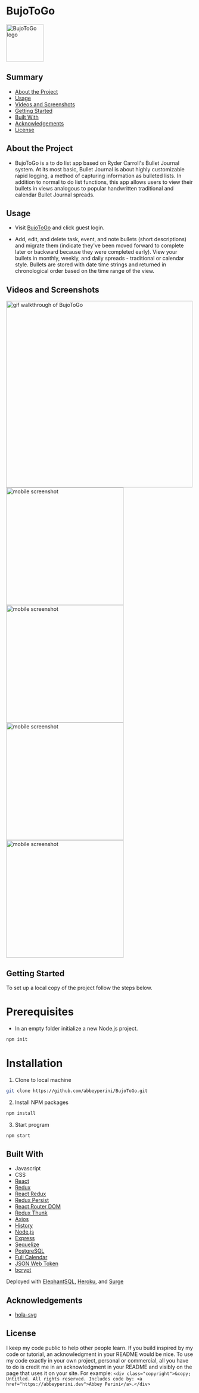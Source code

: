 <h1> BujoToGo </h1>

<img src="./bujo-client/src/images/bujotogologo.png" width="100" alt="BujoToGo logo" />

<h2> Summary </h2>

  - [About the Project](#about-the-project)
  - [Usage](#usage)
  - [Videos and Screenshots](#videos-and-screenshots)
  - [Getting Started](#getting-started)
  - [Built With](#built-with)
  - [Acknowledgements](#acknowledgements)
  - [License](#license)

## About the Project

- BujoToGo is a to do list app based on Ryder Carroll's Bullet Journal system. At its most basic, Bullet Journal is about highly customizable rapid logging, a method of capturing information as bulleted lists. In addition to normal to do list functions, this app allows users to view their bullets in views analogous to popular handwritten traditional and calendar Bullet Journal spreads.

## Usage
- Visit [BujoToGo](http://bujo-to-go.surge.sh/#/index) and click guest login.

- Add, edit, and delete task, event, and note bullets (short descriptions) and migrate them (indicate they've been moved forward to complete later or backward because they were completed early). View your bullets in monthly, weekly, and daily spreads - traditional or calendar style. Bullets are stored with date time strings and returned in chronological order based on the time range of the view.

## Videos and Screenshots

<img src="./screenshots/BujoToGo.gif" alt="gif walkthrough of BujoToGo" width="500" />
<img src="./screenshots/bujomobile1.png" alt="mobile screenshot" width="315" />
<img src="./screenshots/bujomobile2.png" alt="mobile screenshot" width="315" />
<img src="./screenshots/bujomobile3.png" alt="mobile screenshot" width="315" />
<img src="./screenshots/bujomobile4.png" alt="mobile screenshot" width="315" />

## Getting Started

To set up a local copy of the project follow the steps below.

# Prerequisites

* In an empty folder initialize a new Node.js project.
```sh
npm init
```

# Installation

1. Clone to local machine
```sh
git clone https://github.com/abbeyperini/BujoToGo.git
```
2. Install NPM packages
```sh
npm install 
```
3. Start program
```sh
npm start
```

## Built With

- Javascript
- CSS
- [React](https://reactjs.org/)
- [Redux](https://redux.js.org/)
- [React Redux](https://react-redux.js.org/)
- [Redux Persist](https://github.com/rt2zz/redux-persist)
- [React Router DOM](https://reactrouter.com/web/guides/quick-start)
- [Redux Thunk](https://github.com/reduxjs/redux-thunk)
- [Axios](https://github.com/axios/axios)
- [History](https://www.npmjs.com/package/history)
- [Node.js](https://nodejs.org/en/)
- [Express](https://expressjs.com/)
- [Sequelize](https://sequelize.org/)
- [PostgreSQL](https://www.postgresql.org/)
- [Full Calendar](https://fullcalendar.io/)
- [JSON Web Token](https://www.npmjs.com/package/jsonwebtoken)
- [bcrypt](https://www.npmjs.com/package/bcrypt)

Deployed with [ElephantSQL](https://www.elephantsql.com/), [Heroku](https://www.heroku.com/home), and [Surge](https://surge.sh/)

## Acknowledgements

- [hola-svg](https://holasvg.com/icons/)

## License

I keep my code public to help other people learn. If you build inspired by my code or tutorial, an acknowledgment in your README would be nice. To use my code exactly in your own project, personal or commercial, all you have to do is credit me in an acknowledgment in your README and visibly on the page that uses it on your site. For example: ```<div class="copyright">&copy; Untitled. All rights reserved. Includes code by: <a href="https://abbeyperini.dev">Abbey Perini</a>.</div>```
